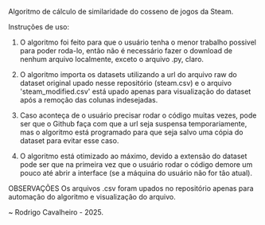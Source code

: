 Algoritmo de cálculo de similaridade do cosseno de jogos da Steam.

Instruções de uso:

1. O algoritmo foi feito para que o usuário tenha o menor trabalho possivel para poder roda-lo, então não é necessário fazer o download de nenhum arquivo localmente, exceto o arquivo .py, claro.

2. O algoritmo importa os datasets utilizando a url do arquivo raw do dataset original upado nesse repositório (steam.csv) e o arquivo 'steam_modified.csv' está upado apenas para visualização do dataset após a remoção das colunas indesejadas.

3. Caso aconteça de o usuário precisar rodar o código muitas vezes, pode ser que o Github faça com que a url seja suspensa temporariamente, mas o algoritmo está programado para que seja salvo uma cópia do dataset para evitar esse caso.

4. O algoritmo está otimizado ao máximo, devido a extensão do dataset pode ser que na primeira vez que o usuário rodar o código demore um pouco até abrir a interface (se a máquina do usuário não for tão atual).

OBSERVAÇÕES
Os arquivos .csv foram upados no repositório apenas para automação do algoritmo e visualização do arquivo.

~ Rodrigo Cavalheiro - 2025.
